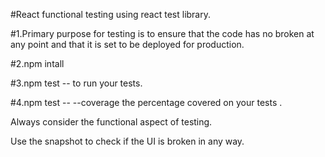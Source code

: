 #React functional testing using react test library.

#1.Primary purpose for testing is to ensure that the code has no broken at any point and that it is set to be deployed for production.

#2.npm intall


#3.npm test -- to run your tests.


#4.npm test -- --coverage  the percentage covered on your tests .

Always consider the functional aspect of testing.


Use the snapshot to check if the UI is broken in any way.



